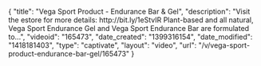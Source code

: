 {
    "title": "Vega Sport Product - Endurance Bar & Gel",
    "description": "Visit the estore for more details: http:\/\/bit.ly\/1eStvIR Plant-based and all natural, Vega Sport Endurance Gel and Vega Sport Endurance Bar are formulated to...",
    "videoid": "165473",
    "date_created": "1399316154",
    "date_modified": "1418181403",
    "type": "captivate",
    "layout": "video",
    "url": "\/v\/vega-sport-product-endurance-bar-gel\/165473"
}